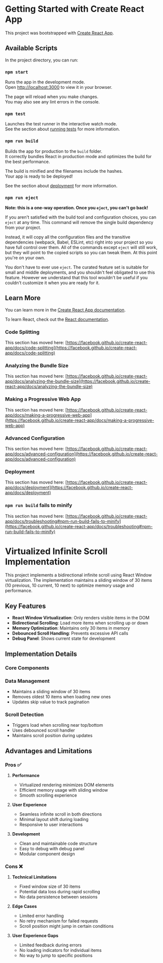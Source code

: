 # Getting Started with Create React App

This project was bootstrapped with [Create React App](https://github.com/facebook/create-react-app).

## Available Scripts

In the project directory, you can run:

### `npm start`

Runs the app in the development mode.\
Open [http://localhost:3000](http://localhost:3000) to view it in your browser.

The page will reload when you make changes.\
You may also see any lint errors in the console.

### `npm test`

Launches the test runner in the interactive watch mode.\
See the section about [running tests](https://facebook.github.io/create-react-app/docs/running-tests) for more information.

### `npm run build`

Builds the app for production to the `build` folder.\
It correctly bundles React in production mode and optimizes the build for the best performance.

The build is minified and the filenames include the hashes.\
Your app is ready to be deployed!

See the section about [deployment](https://facebook.github.io/create-react-app/docs/deployment) for more information.

### `npm run eject`

**Note: this is a one-way operation. Once you `eject`, you can't go back!**

If you aren't satisfied with the build tool and configuration choices, you can `eject` at any time. This command will remove the single build dependency from your project.

Instead, it will copy all the configuration files and the transitive dependencies (webpack, Babel, ESLint, etc) right into your project so you have full control over them. All of the commands except `eject` will still work, but they will point to the copied scripts so you can tweak them. At this point you're on your own.

You don't have to ever use `eject`. The curated feature set is suitable for small and middle deployments, and you shouldn't feel obligated to use this feature. However we understand that this tool wouldn't be useful if you couldn't customize it when you are ready for it.

## Learn More

You can learn more in the [Create React App documentation](https://facebook.github.io/create-react-app/docs/getting-started).

To learn React, check out the [React documentation](https://reactjs.org/).

### Code Splitting

This section has moved here: [https://facebook.github.io/create-react-app/docs/code-splitting](https://facebook.github.io/create-react-app/docs/code-splitting)

### Analyzing the Bundle Size

This section has moved here: [https://facebook.github.io/create-react-app/docs/analyzing-the-bundle-size](https://facebook.github.io/create-react-app/docs/analyzing-the-bundle-size)

### Making a Progressive Web App

This section has moved here: [https://facebook.github.io/create-react-app/docs/making-a-progressive-web-app](https://facebook.github.io/create-react-app/docs/making-a-progressive-web-app)

### Advanced Configuration

This section has moved here: [https://facebook.github.io/create-react-app/docs/advanced-configuration](https://facebook.github.io/create-react-app/docs/advanced-configuration)

### Deployment

This section has moved here: [https://facebook.github.io/create-react-app/docs/deployment](https://facebook.github.io/create-react-app/docs/deployment)

### `npm run build` fails to minify

This section has moved here: [https://facebook.github.io/create-react-app/docs/troubleshooting#npm-run-build-fails-to-minify](https://facebook.github.io/create-react-app/docs/troubleshooting#npm-run-build-fails-to-minify)

# Virtualized Infinite Scroll Implementation

This project implements a bidirectional infinite scroll using React Window virtualization. The implementation maintains a sliding window of 30 items (10 previous, 10 current, 10 next) to optimize memory usage and performance.

## Key Features

- **React Window Virtualization**: Only renders visible items in the DOM
- **Bidirectional Scrolling**: Load more items when scrolling up or down
- **Memory Optimization**: Maintains only 30 items in memory
- **Debounced Scroll Handling**: Prevents excessive API calls
- **Debug Panel**: Shows current state for development

## Implementation Details

### Core Components


### Data Management
- Maintains a sliding window of 30 items
- Removes oldest 10 items when loading new ones
- Updates skip value to track pagination

### Scroll Detection
- Triggers load when scrolling near top/bottom
- Uses debounced scroll handler
- Maintains scroll position during updates

## Advantages and Limitations

### Pros ✅

1. **Performance**
   - Virtualized rendering minimizes DOM elements
   - Efficient memory usage with sliding window
   - Smooth scrolling experience

2. **User Experience**
   - Seamless infinite scroll in both directions
   - Minimal layout shift during loading
   - Responsive to user interactions

3. **Development**
   - Clean and maintainable code structure
   - Easy to debug with debug panel
   - Modular component design

### Cons ❌

1. **Technical Limitations**
   - Fixed window size of 30 items
   - Potential data loss during rapid scrolling
   - No data persistence between sessions

2. **Edge Cases**
   - Limited error handling
   - No retry mechanism for failed requests
   - Scroll position might jump in certain conditions

3. **User Experience Gaps**
   - Limited feedback during errors
   - No loading indicators for individual items
   - No way to jump to specific positions


